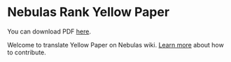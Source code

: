 # Nebulas Rank Yellow Paper

You can download PDF [here](https://nebulas.io/docs/NebulasYellowPaper.pdf).

Welcome to translate Yellow Paper on Nebulas wiki. [Learn more](../../how-to-contribute.html) about how to contribute.